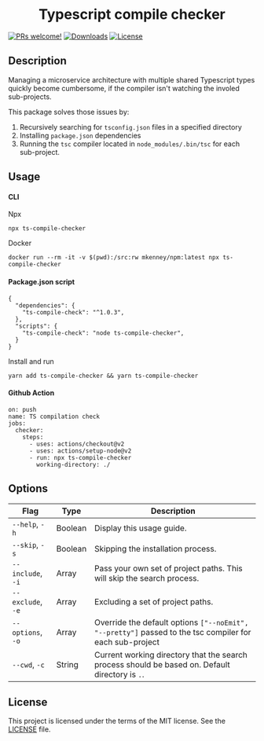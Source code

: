 <h1 align="center">
 Typescript compile checker
</h1>

[![PRs welcome!](https://img.shields.io/badge/PRs-welcome-brightgreen.svg)](https://github.com/matis-dk/ts-compile-checker/pulls)
[![Downloads](https://img.shields.io/npm/dm/ts-compile-checker)](https://www.npmjs.com/package/ts-compile-checker)
[![License](https://img.shields.io/badge/license-MIT-green.svg?style=flat)](https://github.com/matis-dk/ts-compile-checker/blob/master/LICENSE)

## Description

Managing a microservice architecture with multiple shared Typescript types quickly become cumbersome, if the compiler isn't watching the involed sub-projects.

This package solves those issues by:

1. Recursively searching for `tsconfig.json` files in a specified directory
2. Installing `package.json` dependencies
3. Running the `tsc` compiler located in `node_modules/.bin/tsc` for each sub-project.

## Usage

#### CLI

Npx

```
npx ts-compile-checker
```

Docker

```
docker run --rm -it -v $(pwd):/src:rw mkenney/npm:latest npx ts-compile-checker
```

#### Package.json script

```
{
  "dependencies": {
    "ts-compile-check": "^1.0.3",
  },
  "scripts": {
    "ts-compile-check": "node ts-compile-checker",
  }
}
```

Install and run

```
yarn add ts-compile-checker && yarn ts-compile-checker
```

#### Github Action

```
on: push
name: TS compilation check
jobs:
  checker:
    steps:
      - uses: actions/checkout@v2
      - uses: actions/setup-node@v2
      - run: npx ts-compile-checker
        working-directory: ./
```

## Options

| Flag              | Type    | Description                                                                                             |
| ----------------- | ------- | ------------------------------------------------------------------------------------------------------- |
| `--help`, `-h`    | Boolean | Display this usage guide.                                                                               |
| `--skip`, `-s`    | Boolean | Skipping the installation process.                                                                      |
| `--include`, `-i` | Array   | Pass your own set of project paths. This will skip the search process.                                  |
| `--exclude`, `-e` | Array   | Excluding a set of project paths.                                                                       |
| `--options`, `-o` | Array   | Override the default options `["--noEmit", "--pretty"]` passed to the tsc compiler for each sub-project |
| `--cwd`, `-c`     | String  | Current working directory that the search process should be based on. Default directory is `.`.         |

## License

This project is licensed under the terms of the MIT license. See the [LICENSE](LICENSE) file.
